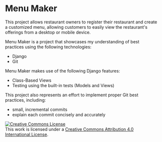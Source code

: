 # Menu Maker

This project allows restaurant owners to register their restaurant and create a customized menu, allowing customers to easily view the restaurant's offerings from a desktop or mobile device.

Menu Maker is a project that showcases my understanding of best practices using the following technologies:

* Django
* Git

Menu Maker makes use of the following Django features:

- Class-Based Views
- Testing using the built-in tests (Models and Views)

This project also represents an effort to implement proper Git best practices, including:

- small, incremental commits
- explain each commit concisely and accurately

<a rel="license" href="http://creativecommons.org/licenses/by/4.0/"><img alt="Creative Commons License" style="border-width:0" src="https://i.creativecommons.org/l/by/4.0/88x31.png" /></a><br />This work is licensed under a <a rel="license" href="http://creativecommons.org/licenses/by/4.0/">Creative Commons Attribution 4.0 International License</a>.
